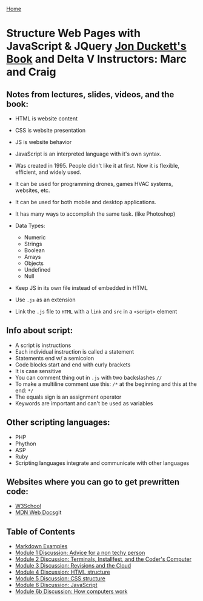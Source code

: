 [Home](https://jennjoyce.github.io/learning-journal/)

# Structure Web Pages with JavaScript & JQuery [Jon Duckett's Book](https://www.amazon.com/Web-Design-HTML-JavaScript-jQuery/dp/1118907442/ref=sr_1_3?__mk_es_US=%C3%85M%C3%85%C5%BD%C3%95%C3%91&dchild=1&keywords=jon+duckett+html&qid=1589403566&sr=8-3) and Delta V Instructors: Marc and Craig

## Notes from lectures, slides, videos, and the book: 

* HTML is website content
* CSS is website presentation
* JS is website behavior

* JavaScript is an interpreted language with it's own syntax.
* Was created in 1995.  People didn't like it at first. Now it is flexible, efficient, and widely used. 
* It can be used for programming drones, games HVAC systems, websites, etc.
* It can be used for both mobile and desktop applications.
* It has many ways to accomplish the same task.  (like Photoshop)
* Data Types:   
    * Numeric
    * Strings
    * Boolean
    * Arrays
    * Objects
    * Undefined
    * Null
* Keep JS in its own file instead of embedded in HTML
* Use `.js` as an extension
* Link the `.js` file to `HTML` with a `link` and `src` in a `<script>` element

## Info about script: 

* A script is instructions
* Each individual instruction is called a statement
* Statements end w/ a semicolon
* Code blocks start and end with curly brackets
* It is case sensitive
* You can comment thing out in `.js` with two backslashes `//`
* To make a multiline comment use this: `/*` at the beginning and this at the end: `*/`
* The equals sign is an assignment operator
* Keywords are important and can't be used as variables

## Other scripting languages:
 * PHP
 * Phython
 * ASP
 * Ruby
 * Scripting languages integrate and communicate with other languages

 ## Websites where you can go to get prewritten code:
 * [W3School](https://www.w3schools.com/js/)
 * [MDN Web Docs](https://developer.mozilla.org/en-US/)git 


## Table of Contents

- [Markdown Examples](/MarkdownExample.md)
- [Module 1 Discussion: Advice for a non techy person](/Discussion.md)
- [Module 2 Discussion: Terminals, Installfest, and the Coder's Computer](/DISCUSSION_02.md)
- [Module 3 Discussion: Revisions and the Cloud](/Discussion03.md)
- [Module 4 Discussion: HTML structure](Discussion04.md)
- [Module 5 Discussion: CSS structure](Discussion05.md)
- [Module 6 Discussion: JavaScript](Discussion06.md)
- [Module 6b Discussion: How computers work](Discussion06b.md)